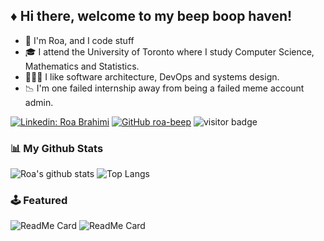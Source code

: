
## ♦️ Hi there, welcome to my beep boop haven! 

- 👾 I'm Roa, and I code stuff
- 🎓 I attend the University of Toronto where I study Computer Science, Mathematics and Statistics.
- 👩🏻‍💻️ I like software architecture, DevOps and systems design. 
- 📉 I'm one failed internship away from being a failed meme account admin.

[![Linkedin: Roa Brahimi](https://img.shields.io/badge/-Roa-blue?style=flat-square&logo=Linkedin&logoColor=white&link=https://www.linkedin.com/in/r0a/)](https://www.linkedin.com/in/r0a/)
[![GitHub roa-beep](https://img.shields.io/github/followers/roa-beep?label=follow&style=social)](https://github.com/roa-beep)
![visitor badge](https://visitor-badge.glitch.me/badge?page_id=roa-beep.visitor-badge)

### 📊 My Github Stats
![Roa's github stats](https://github-readme-stats.vercel.app/api?username=roa-beep&hide=prs&theme=dark)
![Top Langs](https://github-readme-stats.vercel.app/api/top-langs/?username=roa-beep&layout=compact&theme=dark)

### 🕹️ Featured
![ReadMe Card](https://github-readme-stats.vercel.app/api/pin/?username=roa-beep&repo=hospital-command-line-app&theme=dark)
![ReadMe Card](https://github-readme-stats.vercel.app/api/pin/?username=roa-beep&repo=CSCB20-Course-Website-Redesign&theme=dark)


<!--END_SECTION:waka-->


